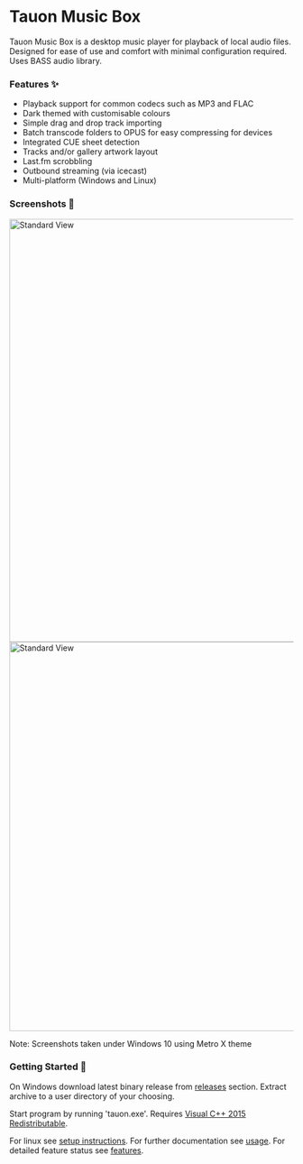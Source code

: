 # Tauon Music Box

Tauon Music Box is a desktop music player for playback of local audio files.
Designed for ease of use and comfort with minimal configuration required.
Uses BASS audio library.

### Features :sparkles:

  - Playback support for common codecs such as MP3 and FLAC
  - Dark themed with customisable colours
  - Simple drag and drop track importing
  - Batch transcode folders to OPUS for easy compressing for devices
  - Integrated CUE sheet detection
  - Tracks and/or gallery artwork layout
  - Last.fm scrobbling
  - Outbound streaming (via icecast)
  - Multi-platform (Windows and Linux)

### Screenshots :star2:

<img src="https://cloud.githubusercontent.com/assets/17271572/17890290/271a3cca-6989-11e6-9958-3936128654e1.jpg" alt="Standard View" width=750px />

<img src="https://cloud.githubusercontent.com/assets/17271572/17890552/e0c9985e-698a-11e6-8a3c-1b49570e6619.jpg" alt="Standard View" width=690px />

Note: Screenshots taken under Windows 10 using Metro X theme 

### Getting Started :dizzy:

On Windows download latest binary release from [releases](https://github.com/Taiko2k/tauonmb/releases) section.
Extract archive to a user directory of your choosing.

Start program by running 'tauon.exe'. Requires [Visual C++ 2015 Redistributable](https://www.microsoft.com/en-nz/download/details.aspx?id=48145).

For linux see [setup instructions](docs/setup.md). For further documentation see [usage](docs/usage.md). For detailed feature status see [features](docs/features.md).




